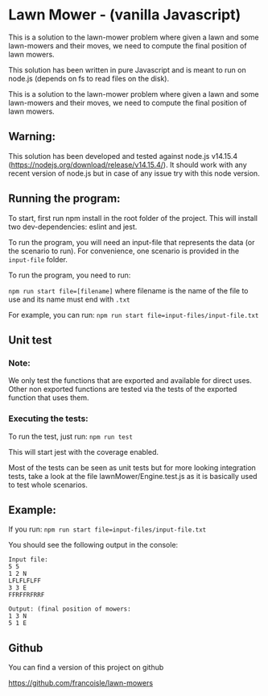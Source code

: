 # Lawn Mower - (vanilla Javascript)

This is a solution to the lawn-mower problem where given a lawn and some lawn-mowers and their moves, we need to compute
the final position of lawn mowers.

This solution has been written in pure Javascript and is meant to run on node.js (depends on fs to read files on the
disk).

This is a solution to the lawn-mower problem where given a lawn and some lawn-mowers and their moves, we need to compute
the final position of lawn mowers.

## Warning:

This solution has been developed and tested against node.js v14.15.4 (https://nodejs.org/download/release/v14.15.4/). It
should work with any recent version of node.js but in case of any issue try with this node version.

## Running the program:

To start, first run npm install in the root folder of the project. This will install two dev-dependencies: eslint and
jest.

To run the program, you will need an input-file that represents the data (or the scenario to run). For convenience, one
scenario is provided in the `input-file` folder.

To run the program, you need to run:

`npm run start file=[filename]`
where filename is the name of the file to use and its name must end with `.txt`

For example, you can run:
`npm run start file=input-files/input-file.txt`

## Unit test

### Note:

We only test the functions that are exported and available for direct uses. Other non exported functions are tested via
the tests of the exported function that uses them.

### Executing the tests:

To run the test, just run:
`npm run test`

This will start jest with the coverage enabled.

Most of the tests can be seen as unit tests but for more looking integration tests, take a look at the file
lawnMower/Engine.test.js as it is basically used to test whole scenarios.

## Example:

If you run:
`npm run start file=input-files/input-file.txt`

You should see the following output in the console:

```
Input file:
5 5
1 2 N
LFLFLFLFF
3 3 E
FFRFFRFRRF

Output: (final position of mowers:
1 3 N
5 1 E
```

## Github
You can find a version of this project on github

https://github.com/francoisle/lawn-mowers
